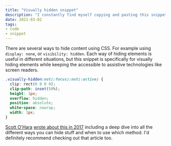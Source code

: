 ```yaml
---
title: "Visually hidden snippet"
description: "I constantly find myself copying and pasting this snippet into projects"
date: 2021-03-02
tags:
- code
- snippet
---
```

There are several ways to hide content using CSS. For example using `display: none`, or `visibility: hidden`. Each way of hiding elements is useful in different situations, but this snippet is specifically for visually hiding elements while keeping the accessible to assistive technologies like screen readers.

```css
.visually-hidden:not(:focus):not(:active) {
  clip: rect(0 0 0 0); 
  clip-path: inset(50%);
  height: 1px;
  overflow: hidden;
  position: absolute;
  white-space: nowrap; 
  width: 1px;
}
```

[Scott O'Hara](https://www.scottohara.me/) [wrote about this in 2017](https://www.scottohara.me/blog/2017/04/14/inclusively-hidden.html) including a deep dive into all the different ways you can hide stuff and when to use which method. I'd definitely recommend checking out that article too.